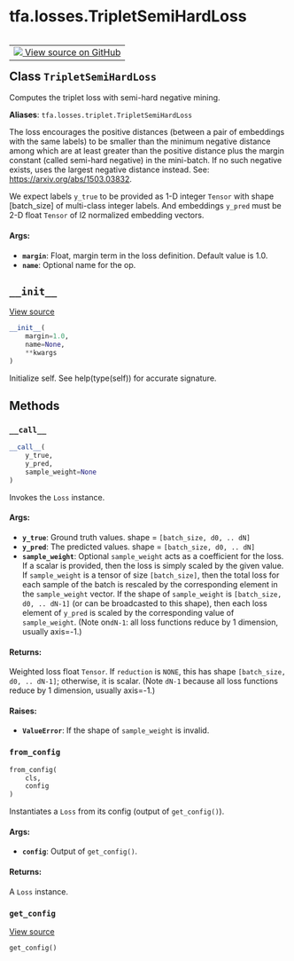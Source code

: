 <div itemscope itemtype="http://developers.google.com/ReferenceObject">
<meta itemprop="name" content="tfa.losses.TripletSemiHardLoss" />
<meta itemprop="path" content="Stable" />
<meta itemprop="property" content="__call__"/>
<meta itemprop="property" content="__init__"/>
<meta itemprop="property" content="from_config"/>
<meta itemprop="property" content="get_config"/>
</div>

# tfa.losses.TripletSemiHardLoss

<!-- Insert buttons and diff -->

<table class="tfo-notebook-buttons tfo-api" align="left">

<td>
  <a target="_blank" href="https://github.com/tensorflow/addons/tree/r0.7/tensorflow_addons/losses/triplet.py#L134-L166">
    <img src="https://www.tensorflow.org/images/GitHub-Mark-32px.png" />
    View source on GitHub
  </a>
</td></table>



<!-- Equality marker -->
## Class `TripletSemiHardLoss`

Computes the triplet loss with semi-hard negative mining.



**Aliases**: `tfa.losses.triplet.TripletSemiHardLoss`

<!-- Placeholder for "Used in" -->

The loss encourages the positive distances (between a pair of embeddings
with the same labels) to be smaller than the minimum negative distance
among which are at least greater than the positive distance plus the
margin constant (called semi-hard negative) in the mini-batch.
If no such negative exists, uses the largest negative distance instead.
See: https://arxiv.org/abs/1503.03832.

We expect labels `y_true` to be provided as 1-D integer `Tensor` with shape
[batch_size] of multi-class integer labels. And embeddings `y_pred` must be
2-D float `Tensor` of l2 normalized embedding vectors.

#### Args:


* <b>`margin`</b>: Float, margin term in the loss definition. Default value is 1.0.
* <b>`name`</b>: Optional name for the op.

<h2 id="__init__"><code>__init__</code></h2>

<a target="_blank" href="https://github.com/tensorflow/addons/tree/r0.7/tensorflow_addons/losses/triplet.py#L153-L156">View source</a>

``` python
__init__(
    margin=1.0,
    name=None,
    **kwargs
)
```

Initialize self.  See help(type(self)) for accurate signature.




## Methods

<h3 id="__call__"><code>__call__</code></h3>

``` python
__call__(
    y_true,
    y_pred,
    sample_weight=None
)
```

Invokes the `Loss` instance.


#### Args:


* <b>`y_true`</b>: Ground truth values. shape = `[batch_size, d0, .. dN]`
* <b>`y_pred`</b>: The predicted values. shape = `[batch_size, d0, .. dN]`
* <b>`sample_weight`</b>: Optional `sample_weight` acts as a
  coefficient for the loss. If a scalar is provided, then the loss is
  simply scaled by the given value. If `sample_weight` is a tensor of size
  `[batch_size]`, then the total loss for each sample of the batch is
  rescaled by the corresponding element in the `sample_weight` vector. If
  the shape of `sample_weight` is `[batch_size, d0, .. dN-1]` (or can be
  broadcasted to this shape), then each loss element of `y_pred` is scaled
  by the corresponding value of `sample_weight`. (Note on`dN-1`: all loss
  functions reduce by 1 dimension, usually axis=-1.)


#### Returns:

Weighted loss float `Tensor`. If `reduction` is `NONE`, this has
  shape `[batch_size, d0, .. dN-1]`; otherwise, it is scalar. (Note `dN-1`
  because all loss functions reduce by 1 dimension, usually axis=-1.)



#### Raises:


* <b>`ValueError`</b>: If the shape of `sample_weight` is invalid.

<h3 id="from_config"><code>from_config</code></h3>

``` python
from_config(
    cls,
    config
)
```

Instantiates a `Loss` from its config (output of `get_config()`).


#### Args:


* <b>`config`</b>: Output of `get_config()`.


#### Returns:

A `Loss` instance.


<h3 id="get_config"><code>get_config</code></h3>

<a target="_blank" href="https://github.com/tensorflow/addons/tree/r0.7/tensorflow_addons/losses/triplet.py#L161-L166">View source</a>

``` python
get_config()
```








